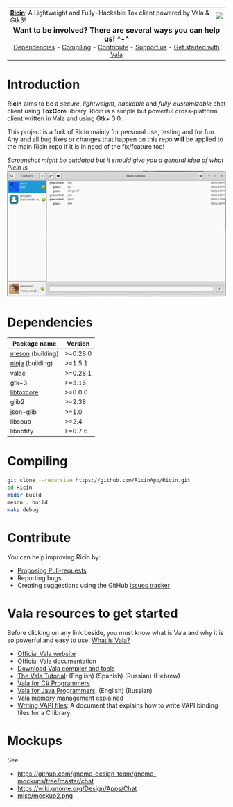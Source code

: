 <table align="center" width="100%">
  <tr>
    <td>
      <strong><a href="#">Ricin</a></strong>: A Lightweight and Fully-Hackable Tox client powered by Vala & Gtk3!
    </td>
    <td>
      <img src="https://img.shields.io/badge/version-0.0.1-brightgreen.svg?style=flat">
    </td>
  </tr>
  <tr>
    <td align="center" width="100%" colspan="2">
      <big><b>Want to be involved? There are several ways you can help us! ^-^</b></big><br>
      <a href="#dependencies">Dependencies</a> -
      <a href="#compiling">Compiling</a> -
      <a href="#contribute">Contribute</a> -
      <a href="#support-ricin-developement">Support us</a> -
      <a href="#vala-resources-to-get-started">Get started with Vala</a>
    </td>
  </tr>
</table>

# Introduction
**Ricin** aims to be a _secure_, _lightweight_, _hackable_ and _fully-customizable_ chat client using **ToxCore** library. Ricin is a simple but powerful cross-platform client written in Vala and using Gtk+ 3.0.

This project is a fork of Ricin mainly for personal use, testing and for fun. Any and all bug fixes or changes that happen on this repo **will** be applied to the main Ricin repo if it is in need of the fix/feature too!

_Screenshot might be outdated but it should give you a general idea of what Ricin is_
![alt tag](https://raw.githubusercontent.com/gmscs/ToxClient/master/toxclient.png)

# Dependencies
| Package name        | Version   |
|---------------------|-----------|
| [meson] \(building) | >=0.28.0  |
| [ninja] \(building) | >=1.5.1   |
| valac               | >=0.28.1  |
| gtk+3               | >=3.16    |
| [libtoxcore]        | >=0.0.0   |
| glib2               | >=2.38    |
| json-glib           | >=1.0     |
| libsoup             | >=2.4     |
| libnotify           | >=0.7.6   |

# Compiling

```bash
git clone --recursive https://github.com/RicinApp/Ricin.git
cd Ricin
mkdir build
meson . build
make debug
```

# Contribute
You can help improving Ricin by:

- [Proposing Pull-requests](https://github.com/RicinApp/Ricin/pulls)
- Reporting bugs
- Creating suggestions using the GitHub [issues tracker](https://github.com/RicinApp/Ricin/issues)

# Vala resources to get started
Before clicking on any link beside, you must know what is Vala and why it is so powerful and easy to use: [What is Vala?](https://wiki.gnome.org/Projects/Vala/About)

- [Official Vala website](https://live.gnome.org/Vala)
- [Official Vala documentation](http://www.valadoc.org)
- [Download Vala compiler and tools](https://wiki.gnome.org/Projects/Vala/Tools)
- [The Vala Tutorial](https://wiki.gnome.org/Projects/Vala/Tutorial): (English) (Spanish) (Russian) (Hebrew)
- [Vala for C# Programmers](https://wiki.gnome.org/Projects/Vala/ValaForCSharpProgrammers)
- [Vala for Java Programmers](https://wiki.gnome.org/Projects/Vala/ValaForJavaProgrammers): (English) (Russian)
- [Vala memory management explained](https://wiki.gnome.org/Projects/Vala/ReferenceHandling)
- [Writing VAPI files](https://wiki.gnome.org/Projects/Vala/LegacyBindings): A document that explains how to write VAPI binding files for a C library.

# Mockups

See
- https://github.com/gnome-design-team/gnome-mockups/tree/master/chat
- https://wiki.gnome.org/Design/Apps/Chat
- [misc/mockup2.png](misc/mockup2.png)

[libtoxcore]: https://github.com/irungentoo/toxcore/blob/master/INSTALL.md
[meson]: http://mesonbuild.com/
[ninja]: http://martine.github.io/ninja/
